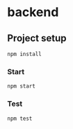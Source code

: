 # backend

## Project setup
```
npm install
```

### Start
```
npm start
```

### Test
```
npm test
```